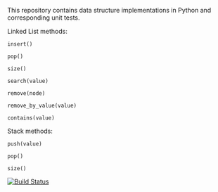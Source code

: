 This repository contains data structure implementations in Python and corresponding unit tests.



Linked List methods:

    insert()

    pop()

    size()

    search(value)

    remove(node)

    remove_by_value(value)

    contains(value)



Stack methods:

    push(value)

    pop()

    size()


[![Build Status](https://travis-ci.org/jbrengman/data_structures.png?branch=master)](https://travis-ci.org/jbrengman/data_structures)
